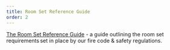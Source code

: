 ```yaml
---
title: Room Set Reference Guide
order: 2
---
```


[The Room Set Reference Guide](https://s3.amazonaws.com/assets.palmereventscenter.com/2021/pec-room-set-reference-guide-fnl.pdf) - a guide outlining the room set requirements set in place by our fire code & safety regulations.   

